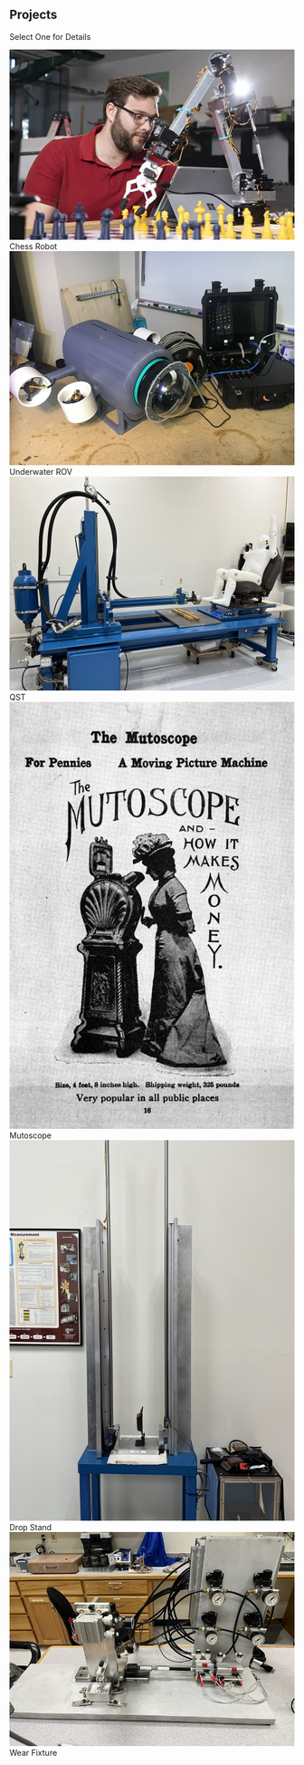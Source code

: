 
<h2>Projects</h2>
<p>Select One for Details</p>

<div class="grid">

<div class="container">
    <a href="/Projects/chessrobot"><img src="/assets/images/engineering-MS.jpg" alt="Chess Robot" class="image"></a>
    <div class="overlay">
        <div class="text">Chess Robot</div>
    </div>
</div>

<div class="container">
    <a href="/Projects/UROV"><img src="/assets/images/UROV/UROV_web.png" alt="UROV" class="image"></a>
    <div class="overlay">
        <div class="text">Underwater ROV</div>
    </div>
</div>
<div class="container">
    <a href="/Projects/QST"><img src="/assets/images/QST/QST_Overall_web.png" alt="QST" class="image"></a>
    <div class="overlay">
        <div class="text">QST</div>
    </div>
</div>

<div class="container">
  <a href="/Projects/mutoscope"><img src="/assets/images/Mutoscope/mutoscope_ad.jpg" alt="Mutoscope" class="image"></a>
  <div class="overlay">
    <div class="text">Mutoscope</div>
  </div>
</div>

<div class="container">
  <a href="/Projects/dropstand"><img src="/assets/images/DropStand/DropStand_web.png" alt="Drop Stand" class="image"></a>
  <div class="overlay">
    <div class="text">Drop Stand</div>
  </div>
</div>

<div class="container">
  <a href="/Projects/wearfixture"><img src="/assets/images/WearFixture/wearfixture_web.png" alt="Wear Fixture" class="image"></a>
  <div class="overlay">
    <div class="text">Wear Fixture</div>
  </div>
  </div>
</div>